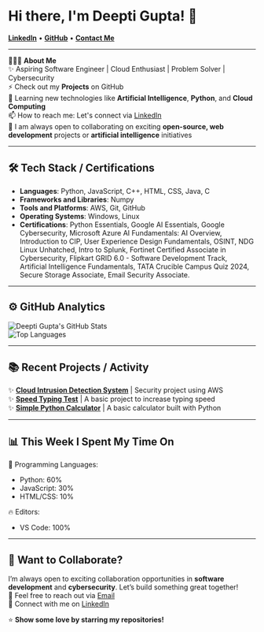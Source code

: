 # Hi there, I'm Deepti Gupta! 👋

[**LinkedIn**](https://www.linkedin.com/in/deepti-gupta-775736289/) • [**GitHub**](https://github.com/Deeptig9138) • [**Contact Me**](mailto:deeptigupta9138@gmail.com)

---

👨🏻‍💻 **About Me**  
✨ Aspiring Software Engineer | Cloud Enthusiast | Problem Solver | Cybersecurity  
⚡ Check out my **Projects** on GitHub  
🌱 Learning new technologies like **Artificial Intelligence**, **Python**, and **Cloud Computing**  
📫 How to reach me: Let's connect via [LinkedIn](https://www.linkedin.com/in/deepti-gupta-775736289/)  
👯 I am always open to collaborating on exciting **open-source, web development** projects or **artificial intelligence** initiatives  

---

## 🛠 **Tech Stack / Certifications**

- **Languages**: Python, JavaScript, C++, HTML, CSS, Java, C
- **Frameworks and Libraries**: Numpy
- **Tools and Platforms**: AWS, Git, GitHub
- **Operating Systems**: Windows, Linux
- **Certifications**: Python Essentials, Google AI Essentials, Google Cybersecurity, Microsoft Azure AI Fundamentals: AI Overview, Introduction to CIP, User Experience Design Fundamentals, OSINT, NDG Linux Unhatched, Intro to Splunk, Fortinet Certified Associate in Cybersecurity, Flipkart GRID 6.0 - Software Development Track, Artificial Intelligence Fundamentals, TATA Crucible Campus Quiz 2024, Secure Storage Associate, Email Security Associate.

---

## ⚙️ **GitHub Analytics**

![Deepti Gupta's GitHub Stats](https://github-readme-stats.vercel.app/api?username=Deeptig9138&show_icons=true&theme=radical)  
![Top Languages](https://github-readme-stats.vercel.app/api/top-langs/?username=Deeptig9138&layout=compact&theme=radical)

---

## 📚 **Recent Projects / Activity**

✨ [**Cloud Intrusion Detection System**](https://github.com/Deeptig9138/Cloud_Intrusion_Detection_System) | Security project using AWS  
✨ [**Speed Typing Test**](https://github.com/Deeptig9138/Speed-Typing-Test) | A basic project to increase typing speed  
✨ [**Simple Python Calculator**](https://github.com/Deeptig9138/Simple-Python-Calculator) | A basic calculator built with Python 

---

## 📊 **This Week I Spent My Time On**

💬 Programming Languages:  
- Python: 60%  
- JavaScript: 30%  
- HTML/CSS: 10%

🔥 Editors:  
- VS Code: 100%

---

## 🤝 **Want to Collaborate?**

I’m always open to exciting collaboration opportunities in **software development** and **cybersecurity**. Let’s build something great together!  
📧 Feel free to reach out via [Email](mailto:deeptigupta9138@gmail.com)  
📧 Connect with me on [LinkedIn](https://www.linkedin.com/in/deepti-gupta-775736289/)

⭐️ **Show some love by starring my repositories!**



